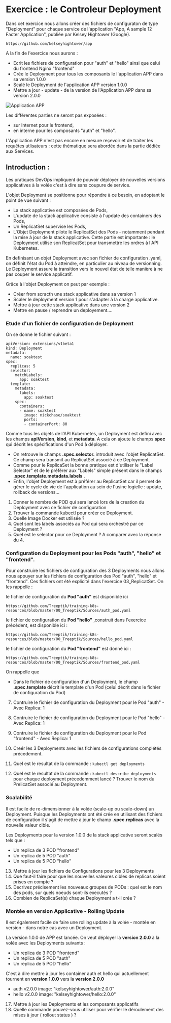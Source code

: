 # Exercice : le Controleur Deployment

Dans cet exercice nous allons créer des fichiers de configuraton de type "Deployment" pour chaque service de l'application  "App, A sample 12 Facter Application", publiée par Kelsey Hightower (Google). 

`https://github.com/kelseyhightower/app`


A la fin de l'exercice nous aurons : 
- Ecrit les fichiers de configuration pour "auth" et "hello" ainsi que celui du frontend Nginx "frontend"
- Crée le Deployment pour tous les composants le l'application APP dans sa version 1.0.0
- Scalé le Deployment de l'application APP version 1.0.0 
- Mettre a jour - update - de la version de l'Application APP dans sa version 2.0.0 

![Application APP](https://github.com/Treeptik/training-k8s-resources/blob/master/04_Deployment/images/Treeptik-training-k8s-exo4-1.jpg?raw=true "Application APP")


Les différentes parties ne seront pas exposées : 
- sur Internet pour le frontend, 
- en interne pour les composants "auth" et "hello". 

L'Application APP n'est pas encore en mesure reçevoir et de traiter les requêtes utlisateurs : cette thématique sera abordée dans la partie dédiée aux Services.  

  
## Introduction : 

Les pratiques DevOps impliquent de pouvoir déployer de nouvelles versions applicatives à la volée c'est à dire sans coupure de service. 

L'objet Deployment se positionne pour répondre à ce besoin, en adoptant le point de vue suivant : 
- La stack applicative est composées de Pods, 
- L'update de la stack applicative consiste à l'update des containers des Pods, 
- Un ReplicatSet supervise les Pods, 
- L'Objet Deployment pilote le ReplicatSet des Pods - notamment pendant la mise à jour de la stack applicative. Cette partie est importante : le Deployment utilise son ReplicatSet pour transmettre les ordres à l'API Kubernetes. 

En definisant un objet Deployment avec son fichier de configuration .yaml, on définit l'état du Pod à atteindre, en particulier au niveau de versionning. Le  Deployment assure la transition vers le nouvel état de telle manière à ne pas couper le service applicatif. 

Grâce à l'objet Deployment on peut par exemple : 
- Créer from scracth une stack applicative dans sa version 1
- Scaler le deployment version 1 pour s'adapter à la charge applicative. 
- Mettre à jour cette stack applicative dans une version 2 
- Mettre en pause / reprendre un deployement.... 


### Etude d'un fichier de configuration de Deployment

On se donne le fichier suivant :

```
apiVersion: extensions/v1beta1
kind: Deployment
metadata:
  name: soaktest
spec:
  replicas: 5
  selector:
    matchLabels:
      app: soaktest
  template:
    metadata:
      labels:
        app: soaktest
    spec:
      containers:
      - name: soaktest
        image: nickchase/soaktest
        ports:
        - containerPort: 80
```

Comme tous les objets de l'API Kubernetes, un Deployment est defini avec les champs **apiVersion**, **kind**, et **metadata**. A cela on ajoute le champs **spec** qui décrit les spécifications d'un Pod à déployer. 

- On retrouve le champs **.spec.selector.** introduit avec l'objet ReplicatSet. Ce champ sera transmit au ReplicatSet associé à ce Deployment. 
- Comme pour le ReplicaSet la bonne pratique est d'utiliser le "Label Selector" et de le préférer aux "Labels" simple présent dans le champs **.spec.template.metadata.labels** . 
- Enfin, l'objet Deployment est à préférer au ReplicatSet car il permet de gérer le cycle de vie de l'application au sein de l'usine logielle : update, rollback de versions... 

1. Donner le nombre de POD qui sera lancé lors de la creation du Deployment avec ce fichier de configuration
2. Trouver la commande kubectl pour créer ce Deployment. 
3. Quelle Image Docker est utilisée  ? 
4. Quel sont les labels associés au Pod qui sera orchestré par ce Deployment ? 
5. Quel est le selector pour ce Deployment ? A comparer avec la réponse du 4. 


### Configuration du Deployment pour les Pods "auth", "hello" et "frontend". 

Pour construire les fichiers de configuration des 3 Deployments nous allons nous appuyer sur les fichiers de configuration des Pod "auth", "hello" et "frontend". 
Ces fichiers ont été explicité dans l'exercice 03_ReplicatSet. On les rappelle :  

le fichier de configuration du __Pod "auth"__ est disponible ici 

`https://github.com/Treeptik/training-k8s-resources/blob/master/00_Treeptik/Sources/auth_pod.yaml`

le fichier de configuration du __Pod "hello"__ ,construit dans l'exercice précédent, est disponible ici :

`https://github.com/Treeptik/training-k8s-resources/blob/master/00_Treeptik/Sources/hello_pod.yaml`

le fichier de configuration du __Pod "frontend"__ est donné ici :

`https://github.com/Treeptik/training-k8s-resources/blob/master/00_Treeptik/Sources/frontend_pod.yaml`


On rappelle que 
- Dans le fichier de configuration d'un Deployment, le champ **.spec.template** décrit le template d'un Pod (celui décrit dans le fichier de configuration du Pod)


7. Contruire le fichier de configuration du Deployment pour le Pod "auth" - Avec Replica: 1  
8. Contruire le fichier de configuration du Deployment pour le Pod "hello" - Avec Replica: 1  
9. Contruire le fichier de configuration du Deployment pour le Pod "frontend" - Avec Replica: 1  

10. Creér les 3 Deployments avec les fichiers de configurations complétés précedement.   
11. Quel est le resultat de la commande : `kubectl get deployments`

12. Quel est le resultat de la commande : `kubectl describe deployments` pour chaque deployment précedemment lancé ? Trouver le nom du PrelicatSet associé au Deployment. 


### Scalabilité 

Il est facile de re-dimensionner à la volée (scale-up ou scale-down) un Deployment. 
Puisque les Deployments ont été crée en utilisant des fichiers de configuration il s'agit de mettre à jour le champ **.spec.replicas** avec la nouvelle valeur cible. 

Les Deployments pour la version 1.0.0 de la stack applicative seront scalés tels que :
- Un replica de 3 POD "frontend"
- Un replica de 5 POD "auth"
- Un replica de 5 POD "hello"

13. Mettre à jour les fichiers de Configurations pour les 3 Deployments
14. Que faut-il faire pour que les nouvelles valeures cibles de replicas soient prises en compte ? 
15. Decrivez précisement les nouveaux groupes de PODs : quel est le nom des pods, sur quels noeuds sont-ils executés ?  
16. Combien de ReplicaSet(s) chaque Deployment a t-il crée ? 

### Montée en version Applicative - Rolling Update 

Il est également facile de faire une rolling update à la volée - montée en version - dans notre cas avec un Deployment.

La version 1.0.0 de APP est lancée. On veut déployer la __version 2.0.0__  à la volée avec les Deployments suivants :
- Un replica de 3 POD "frontend"
- Un replica de 5 POD "auth"
- Un replica de 5 POD "hello"

C'est à dire mettre à jour les container auth et hello qui actuellement tournent en **version 1.0.0** vers la **version 2.0.0**
- auth v2.0.0 image: "kelseyhightower/auth:2.0.0"
- hello v2.0.0 image: "kelseyhightower/hello:2.0.0"

17. Mettre à jour les Deployments et les composants applicatifs 
18. Quelle commande pouvez-vous utiliser pour vérifier le déroulement des mises à jour ( rollout status ) ? 

